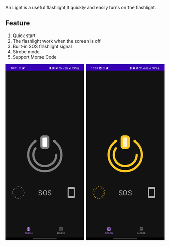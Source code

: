 An Light is a useful flashlight,It quickly and easily turns on the flashlight.

## Feature
<ol>
<li>Quick start</li>
<li>The flashlight work when the screen is off</li>
<li>Built-in SOS flashlight signal</li>
<li>Strobe mode</li>
<li>Support Morse Code</li>
</ol>

<img src="fastlane/metadata/android/en-US/images/Screenshots/1.jpg" width="250"/> <img src="fastlane/metadata/android/en-US/images/Screenshots/2.jpg" width="250"/>
